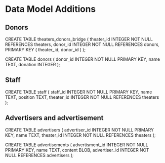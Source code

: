 # Data Model Additions

## Donors
CREATE TABLE theaters_donors_bridge (
    theater_id   INTEGER    NOT NULL    REFERENCES theaters,
    donor_id     INTEGER    NOT NULL    REFERENCES donors,
    PRIMARY KEY ( theater_id, donor_id )
);

CREATE TABLE donors (
    donor_id INTEGER   NOT NULL   PRIMARY KEY,
    name     TEXT,
    donation INTEGER
);

## Staff

CREATE TABLE staff (
    staff_id    INTEGER  NOT NULL    PRIMARY KEY, 
    name        TEXT,
    position    TEXT,
    theater_id  INTEGER  NOT NULL    REFERENCES theaters 
 );

## Advertisers and advertisement 

CREATE TABLE advertisers (
    advertiser_id  INTEGER  NOT NULL    PRIMARY KEY, 
    name           TEXT,
    theater_id     INTEGER  NOT NULL    REFERENCES theaters 
 );

CREATE TABLE advertisements (
    advertisment_id  INTEGER  NOT NULL    PRIMARY KEY, 
    name             TEXT,
    content          BLOB,
    advertiser_id    INTEGER  NOT NULL    REFERENCES advertisers 
 );
